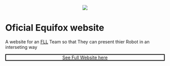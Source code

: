 <p align="center">
  <img src="https://teamequifox.netlify.com/img/log.png" />
 </p>
<h1> Oficial Equifox website </h1>
<p>A website for an <acronym title="First Lego League"><a href="http://firstlegoleague.org/">FLL</a></acronym> Team so that 
They can present thier Robot in an interseting way</p>
<p align="center" style="border:solid 2px black">
  <a href="teamequifox.netlify.com">See Full Website here</a>
</p>
